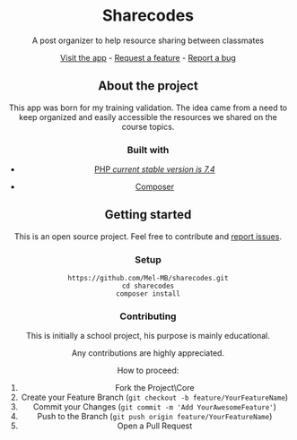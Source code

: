 <!-- Project\Core pitch -->

<center>
<h1>Sharecodes</h1>	
<p>A post organizer to help resource sharing between classmates</p>
    <a href="#">Visit the app</a> - <a href="https://github.com/Mel-MB/sharecodes/issues">Request a feature</a> - <a href="https://github.com/Mel-MB/sharecodes/issues">Report a bug</a>

<!-- About the app-->

## About the project 

This app was born for my training validation. The idea came from a need to keep organized and easily accessible the resources we shared on the course topics. 

### Built with

- [PHP _current stable version is 7.4_](https://www.php.net/releases/7_4_0.php)

- [Composer](https://getcomposer.org/)

  

## Getting started

This is an open source project. Feel free to contribute and [report issues](https://github.com/Mel-MB/sharecodes/issues).

### Setup

```
https://github.com/Mel-MB/sharecodes.git
cd sharecodes
composer install
```

### Contributing

This is initially a school project, his purpose is mainly educational. 

Any contributions are highly appreciated. 



How to proceed:

1. Fork the Project\Core
2. Create your Feature Branch (`git checkout -b feature/YourFeatureName`)
3. Commit your Changes (`git commit -m 'Add YourAwesomeFeature'`)
4. Push to the Branch (`git push origin feature/YourFeatureName`)
5. Open a Pull Request



